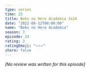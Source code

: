 ```yaml
---
type: series
time: 25
title: Boku no Hero Academia 3x24
date: "2022-08-12T00:00:00"
name: "Boku no Hero Academia"
season: 3
episode: 24
rating: 3
ratingEmoji: "⭐️⭐️⭐️"
share: false
---
```


_[No review was written for this episode]_
